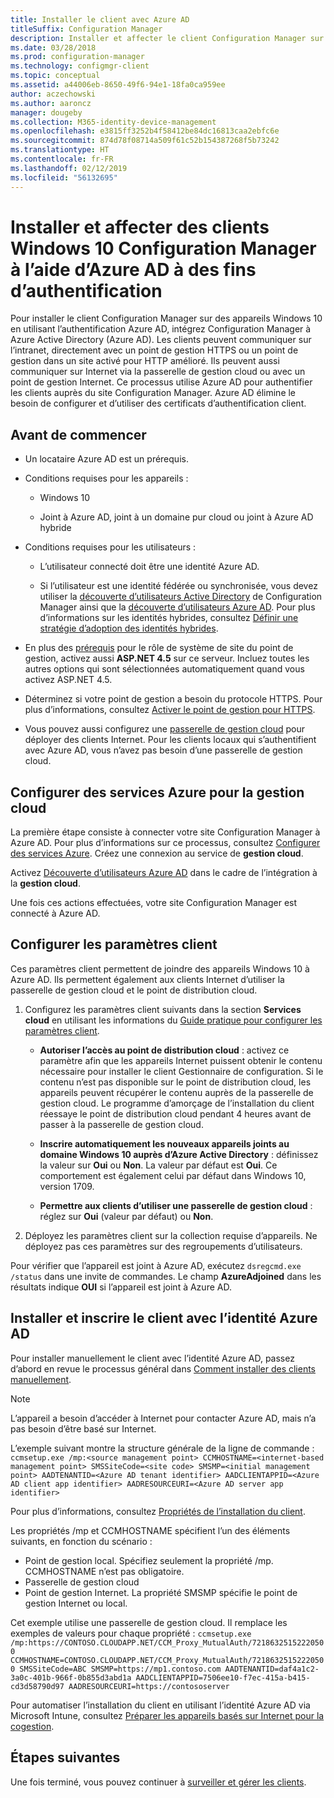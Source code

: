 ```yaml
---
title: Installer le client avec Azure AD
titleSuffix: Configuration Manager
description: Installer et affecter le client Configuration Manager sur les appareils Windows 10 en utilisant Azure Active Directory pour l’authentification
ms.date: 03/28/2018
ms.prod: configuration-manager
ms.technology: configmgr-client
ms.topic: conceptual
ms.assetid: a44006eb-8650-49f6-94e1-18fa0ca959ee
author: aczechowski
ms.author: aaroncz
manager: dougeby
ms.collection: M365-identity-device-management
ms.openlocfilehash: e3815ff3252b4f58412be84dc16813caa2ebfc6e
ms.sourcegitcommit: 874d78f08714a509f61c52b154387268f5b73242
ms.translationtype: HT
ms.contentlocale: fr-FR
ms.lasthandoff: 02/12/2019
ms.locfileid: "56132695"
---
```

# <a name="install-and-assign-configuration-manager-windows-10-clients-using-azure-ad-for-authentication"></a>Installer et affecter des clients Windows 10 Configuration Manager à l’aide d’Azure AD à des fins d’authentification

Pour installer le client Configuration Manager sur des appareils Windows 10 en utilisant l’authentification Azure AD, intégrez Configuration Manager à Azure Active Directory (Azure AD). Les clients peuvent communiquer sur l’intranet, directement avec un point de gestion HTTPS ou un point de gestion dans un site activé pour HTTP amélioré. Ils peuvent aussi communiquer sur Internet via la passerelle de gestion cloud ou avec un point de gestion Internet. Ce processus utilise Azure AD pour authentifier les clients auprès du site Configuration Manager. Azure AD élimine le besoin de configurer et d’utiliser des certificats d’authentification client.



## <a name="before-you-begin"></a>Avant de commencer

- Un locataire Azure AD est un prérequis.  

- Conditions requises pour les appareils :  

    - Windows 10  

    - Joint à Azure AD, joint à un domaine pur cloud ou joint à Azure AD hybride  

- Conditions requises pour les utilisateurs :  

    - L’utilisateur connecté doit être une identité Azure AD.   

    - Si l’utilisateur est une identité fédérée ou synchronisée, vous devez utiliser la [découverte d’utilisateurs Active Directory](/sccm/core/servers/deploy/configure/about-discovery-methods#bkmk_aboutUser) de Configuration Manager ainsi que la [découverte d’utilisateurs Azure AD](/sccm/core/servers/deploy/configure/about-discovery-methods#azureaddisc). Pour plus d’informations sur les identités hybrides, consultez [Définir une stratégie d’adoption des identités hybrides](/azure/active-directory/active-directory-hybrid-identity-design-considerations-identity-adoption-strategy).<!--497750-->  

- En plus des [prérequis](/sccm/core/plan-design/configs/site-and-site-system-prerequisites#bkmk_2012MPpreq) pour le rôle de système de site du point de gestion, activez aussi **ASP.NET 4.5** sur ce serveur. Incluez toutes les autres options qui sont sélectionnées automatiquement quand vous activez ASP.NET 4.5.  

- Déterminez si votre point de gestion a besoin du protocole HTTPS. Pour plus d’informations, consultez [Activer le point de gestion pour HTTPS](/sccm/core/clients/manage/cmg/certificates-for-cloud-management-gateway#bkmk_mphttps).  

- Vous pouvez aussi configurez une [passerelle de gestion cloud](/sccm/core/clients/manage/cmg/plan-cloud-management-gateway) pour déployer des clients Internet. Pour les clients locaux qui s’authentifient avec Azure AD, vous n’avez pas besoin d’une passerelle de gestion cloud.  


## <a name="configure-azure-services-for-cloud-management"></a>Configurer des services Azure pour la gestion cloud

La première étape consiste à connecter votre site Configuration Manager à Azure AD. Pour plus d’informations sur ce processus, consultez [Configurer des services Azure](/sccm/core/servers/deploy/configure/azure-services-wizard). Créez une connexion au service de **gestion cloud**.

Activez [Découverte d’utilisateurs Azure AD](/sccm/core/servers/deploy/configure/configure-discovery-methods#azureaadisc) dans le cadre de l’intégration à la **gestion cloud**. 

Une fois ces actions effectuées, votre site Configuration Manager est connecté à Azure AD. 



## <a name="configure-client-settings"></a>Configurer les paramètres client

Ces paramètres client permettent de joindre des appareils Windows 10 à Azure AD. Ils permettent également aux clients Internet d’utiliser la passerelle de gestion cloud et le point de distribution cloud.

1.  Configurez les paramètres client suivants dans la section **Services cloud** en utilisant les informations du [Guide pratique pour configurer les paramètres client](/sccm/core/clients/deploy/configure-client-settings).  

    - **Autoriser l’accès au point de distribution cloud** : activez ce paramètre afin que les appareils Internet puissent obtenir le contenu nécessaire pour installer le client Gestionnaire de configuration. Si le contenu n’est pas disponible sur le point de distribution cloud, les appareils peuvent récupérer le contenu auprès de la passerelle de gestion cloud. Le programme d’amorçage de l’installation du client réessaye le point de distribution cloud pendant 4 heures avant de passer à la passerelle de gestion cloud.<!--495533-->  

    - **Inscrire automatiquement les nouveaux appareils joints au domaine Windows 10 auprès d’Azure Active Directory** : définissez la valeur sur **Oui** ou **Non**. La valeur par défaut est **Oui**. Ce comportement est également celui par défaut dans Windows 10, version 1709.

    - **Permettre aux clients d’utiliser une passerelle de gestion cloud** : réglez sur **Oui** (valeur par défaut) ou **Non**.  

2.  Déployez les paramètres client sur la collection requise d’appareils. Ne déployez pas ces paramètres sur des regroupements d’utilisateurs.

Pour vérifier que l’appareil est joint à Azure AD, exécutez `dsregcmd.exe /status` dans une invite de commandes. Le champ **AzureAdjoined** dans les résultats indique **OUI** si l’appareil est joint à Azure AD.



## <a name="install-and-register-the-client-using-azure-ad-identity"></a>Installer et inscrire le client avec l’identité Azure AD

Pour installer manuellement le client avec l’identité Azure AD, passez d’abord en revue le processus général dans [Comment installer des clients manuellement](/sccm/core/clients/deploy/deploy-clients-to-windows-computers#BKMK_Manual). 

 > [!Note]  
 > L’appareil a besoin d’accéder à Internet pour contacter Azure AD, mais n’a pas besoin d’être basé sur Internet. 

L’exemple suivant montre la structure générale de la ligne de commande : `ccmsetup.exe /mp:<source management point> CCMHOSTNAME=<internet-based management point> SMSSiteCode=<site code> SMSMP=<initial management point> AADTENANTID=<Azure AD tenant identifier> AADCLIENTAPPID=<Azure AD client app identifier> AADRESOURCEURI=<Azure AD server app identifier>`

Pour plus d’informations, consultez [Propriétés de l’installation du client](/sccm/core/clients/deploy/about-client-installation-properties).

Les propriétés /mp et CCMHOSTNAME spécifient l’un des éléments suivants, en fonction du scénario :
- Point de gestion local. Spécifiez seulement la propriété /mp. CCMHOSTNAME n’est pas obligatoire.
- Passerelle de gestion cloud
- Point de gestion Internet. La propriété SMSMP spécifie le point de gestion Internet ou local.

Cet exemple utilise une passerelle de gestion cloud. Il remplace les exemples de valeurs pour chaque propriété : `ccmsetup.exe /mp:https://CONTOSO.CLOUDAPP.NET/CCM_Proxy_MutualAuth/72186325152220500 CCMHOSTNAME=CONTOSO.CLOUDAPP.NET/CCM_Proxy_MutualAuth/72186325152220500 SMSSiteCode=ABC SMSMP=https://mp1.contoso.com AADTENANTID=daf4a1c2-3a0c-401b-966f-0b855d3abd1a AADCLIENTAPPID=7506ee10-f7ec-415a-b415-cd3d58790d97 AADRESOURCEURI=https://contososerver`

Pour automatiser l’installation du client en utilisant l’identité Azure AD via Microsoft Intune, consultez [Préparer les appareils basés sur Internet pour la cogestion](/sccm/comanage/how-to-prepare-win10#install-the-configuration-manager-client).



## <a name="next-steps"></a>Étapes suivantes

Une fois terminé, vous pouvez continuer à [surveiller et gérer les clients](/sccm/core/clients/manage/monitor-clients).
